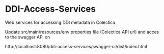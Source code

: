 # DDI-Access-Services
Web services for accessing DDI metadata in Colectica

Update src/main/resources/env properties file (Colectica API url) and acces to the swagger APi on 

http://localhost:8080/ddi-access-services/swagger-ui/dist/index.html


